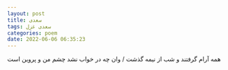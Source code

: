 ```yaml
---
layout: post
title: سعدی
tags: سعدی غزل
categories: poem
date: 2022-06-06 06:35:23
---
```


همه آرام گرفتند و شب از نیمه گذشت / وان چه در خواب نشد چشم من و پروین است
